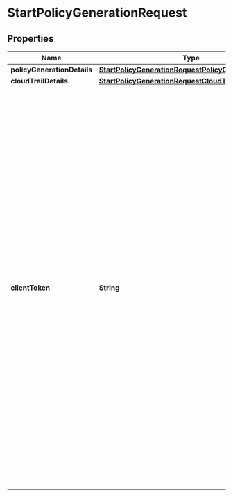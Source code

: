 

# StartPolicyGenerationRequest


## Properties

| Name | Type | Description | Notes |
|------------ | ------------- | ------------- | -------------|
|**policyGenerationDetails** | [**StartPolicyGenerationRequestPolicyGenerationDetails**](StartPolicyGenerationRequestPolicyGenerationDetails.md) |  |  |
|**cloudTrailDetails** | [**StartPolicyGenerationRequestCloudTrailDetails**](StartPolicyGenerationRequestCloudTrailDetails.md) |  |  [optional] |
|**clientToken** | **String** | &lt;p&gt;A unique, case-sensitive identifier that you provide to ensure the idempotency of the request. Idempotency ensures that an API request completes only once. With an idempotent request, if the original request completes successfully, the subsequent retries with the same client token return the result from the original successful request and they have no additional effect.&lt;/p&gt; &lt;p&gt;If you do not specify a client token, one is automatically generated by the Amazon Web Services SDK.&lt;/p&gt; |  [optional] |



